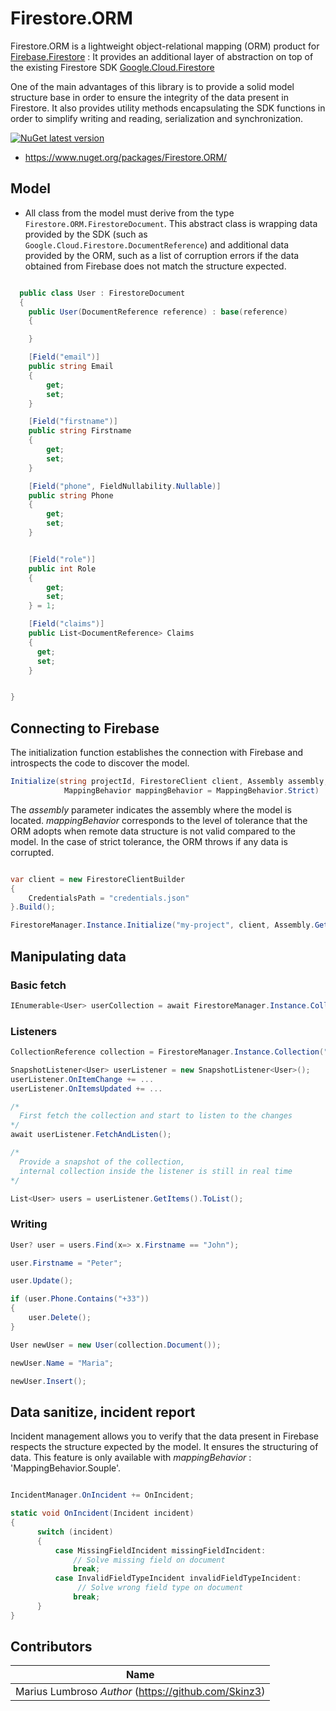﻿# Firestore.ORM

Firestore.ORM is a lightweight object-relational mapping (ORM) product for [Firebase.Firestore](https://firebase.google.com/) : It provides an additional layer of abstraction on top of the existing Firestore SDK [Google.Cloud.Firestore](https://github.com/googleapis/google-cloud-dotnet/tree/main)

One of the main advantages of this library is to provide a solid model structure base in order to ensure the integrity of the data present in Firestore. It also provides utility methods encapsulating the SDK functions in order to simplify writing and reading, serialization and synchronization.

[![NuGet latest version](https://badgen.net/nuget/v/Firestore.ORM/latest)](https://www.nuget.org/packages/Firestore.ORM/)

- https://www.nuget.org/packages/Firestore.ORM/

## Model

- All class from the model must derive from the type `Firestore.ORM.FirestoreDocument`. This abstract class is wrapping data provided by the SDK (such as `Google.Cloud.Firestore.DocumentReference`) and additional data provided by the ORM, such as a list of corruption errors if the data obtained from Firebase does not match the structure expected.

```csharp

  public class User : FirestoreDocument
  {
    public User(DocumentReference reference) : base(reference)
    {

    }

    [Field("email")]
    public string Email
    {
        get;
        set;
    }

    [Field("firstname")]
    public string Firstname
    {
        get;
        set;
    }

    [Field("phone", FieldNullability.Nullable)]
    public string Phone
    {
        get;
        set;
    }


    [Field("role")]
    public int Role
    {
        get;
        set;
    } = 1;

    [Field("claims")]
    public List<DocumentReference> Claims
    {
      get;
      set;
    }


}
```

## Connecting to Firebase

The initialization function establishes the connection with Firebase and introspects the code to discover the model.

```csharp
Initialize(string projectId, FirestoreClient client, Assembly assembly,
            MappingBehavior mappingBehavior = MappingBehavior.Strict)
```

The _assembly_ parameter indicates the assembly where the model is located. _mappingBehavior_ corresponds to the level of tolerance that the ORM adopts when remote data structure is not valid compared to the model. In the case of strict tolerance, the ORM throws if any data is corrupted.

```csharp

var client = new FirestoreClientBuilder
{
    CredentialsPath = "credentials.json"
}.Build();

FirestoreManager.Instance.Initialize("my-project", client, Assembly.GetExecutingAssembly());


```

## Manipulating data

### Basic fetch

```csharp
IEnumerable<User> userCollection = await FirestoreManager.Instance.Collection("users").GetAsync<User>();
```

### Listeners

```csharp
CollectionReference collection = FirestoreManager.Instance.Collection("users");

SnapshotListener<User> userListener = new SnapshotListener<User>();
userListener.OnItemChange += ...
userListener.OnItemsUpdated += ...

/*
  First fetch the collection and start to listen to the changes
*/
await userListener.FetchAndListen();

/*
  Provide a snapshot of the collection,
  internal collection inside the listener is still in real time
*/

List<User> users = userListener.GetItems().ToList();

```

### Writing

```csharp
User? user = users.Find(x=> x.Firstname == "John");

user.Firstname = "Peter";

user.Update();

if (user.Phone.Contains("+33"))
{
    user.Delete();
}

User newUser = new User(collection.Document());

newUser.Name = "Maria";

newUser.Insert();

```

## Data sanitize, incident report

Incident management allows you to verify that the data present in Firebase respects the structure expected by the model. It ensures the structuring of data.
This feature is only available with _mappingBehavior_ : 'MappingBehavior.Souple'.

```csharp

IncidentManager.OnIncident += OnIncident;

static void OnIncident(Incident incident)
{
      switch (incident)
      {
          case MissingFieldIncident missingFieldIncident:
              // Solve missing field on document
              break;
          case InvalidFieldTypeIncident invalidFieldTypeIncident:
               // Solve wrong field type on document
              break;
      }
}


```

## Contributors

| Name                                                 |
| ---------------------------------------------------- |
| Marius Lumbroso _Author_ (https://github.com/Skinz3) |
